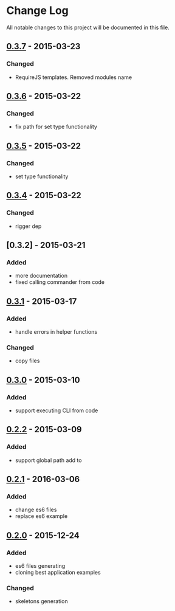 # Change Log
All notable changes to this project will be documented in this file.
## [0.3.7] - 2015-03-23
### Changed
- RequireJS templates. Removed modules name

## [0.3.6] - 2015-03-22
### Changed
- fix path for set type functionality

## [0.3.5] - 2015-03-22
### Changed
- set type functionality

## [0.3.4] - 2015-03-22
### Changed
- rigger dep

## [0.3.2] - 2015-03-21
### Added
- more documentation
- fixed calling commander from code

## [0.3.1] - 2015-03-17
### Added
- handle errors in helper functions

### Changed
- copy files

## [0.3.0] - 2015-03-10
### Added
- support executing CLI from code

## [0.2.2] - 2015-03-09
### Added
- support global path add to

## [0.2.1] - 2016-03-06
### Added
- change es6 files 
- replace es6 example

## [0.2.0] - 2015-12-24
### Added
- es6 files generating
- cloning best application examples

### Changed
- skeletons generation

[0.2.0]: https://github.com/denar90/marionette-cli/compare/v0.1.0...v0.2.0
[0.2.1]: https://github.com/denar90/marionette-cli/compare/v0.2.0...v0.2.1
[0.2.2]: https://github.com/denar90/marionette-cli/compare/v0.2.1...v0.2.2
[0.3.0]: https://github.com/denar90/marionette-cli/compare/v0.2.2...v0.3.0
[0.3.1]: https://github.com/denar90/marionette-cli/compare/v0.3.0...v0.3.1
[0.3.4]: https://github.com/denar90/marionette-cli/compare/v0.3.2...v0.3.4
[0.3.5]: https://github.com/denar90/marionette-cli/compare/v0.3.4...v0.3.5
[0.3.6]: https://github.com/denar90/marionette-cli/compare/v0.3.5...v0.3.6
[0.3.7]: https://github.com/denar90/marionette-cli/compare/v0.3.6...v0.3.7
